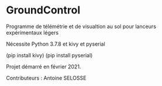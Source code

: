 # GroundControl
Programme de télémétrie et de visualtion au sol pour lanceurs expérimentaux légers

Nécessite Python 3.7.8 et kivy et pyserial

(pip install kivy)
(pip install pyserial)

Projet démarré en février 2021.

Contributeurs :
Antoine SELOSSE


